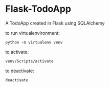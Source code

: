 # Flask-TodoApp
A TodoApp created in Flask using SQLAlchemy

to run virtualenvironment:
```
python -m virtualenv venv 
````
to activate:
```
venv/Scripts/activate
```
to deactivate:
```
deactivate
```
